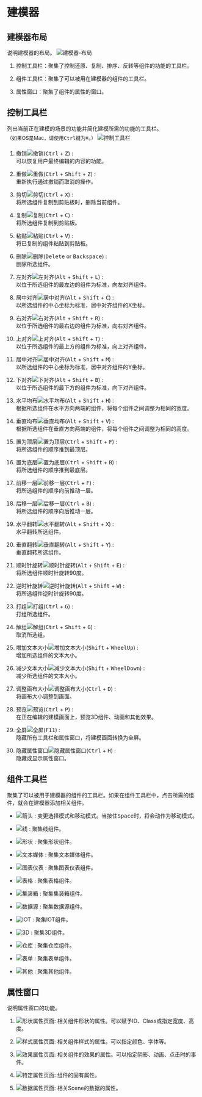 # 建模器

## 建模器布局

说明建模器的布局。
![建模器-布局][layout]

1. 控制工具栏：聚集了控制还原、复制、排序、反转等组件的功能的工具栏。

1. 组件工具栏：聚集了可以被用在建模器的组件的工具栏。

1. 属性窗口：聚集了组件的属性的窗口。


[layout]: ./images/modeler-layout-01.png

## 控制工具栏

列出当前正在建模的场景的功能并简化建模所需的功能的工具栏。  
<span style="font-size: 13px; line-height:30px;">  （如果OS是Mac，请使用<kbd>Ctrl</kbd>键为<kbd class="dark">⌘</kbd>。）</span>
![控制工具栏][control-toolbar]

1. 撤销![撤销][撤销](<kbd>Ctrl</kbd> + <kbd>Z</kbd>) :  
  可以恢复用户最终编辑的内容的功能。

1. 重做![重做][重做](<kbd>Ctrl</kbd> + <kbd>Shift</kbd> + <kbd>Z</kbd>) :  
  重新执行通过撤销而取消的操作。

1. 剪切![剪切][剪切](<kbd>Ctrl</kbd> + <kbd>X</kbd>) :  
  将所选组件复制到剪贴板时，删除当前组件。

1. 复制![复制][复制](<kbd>Ctrl</kbd> + <kbd>C</kbd>) :  
  将所选组件复制到剪贴板。

1. 粘贴![粘贴][粘贴](<kbd>Ctrl</kbd> + <kbd>V</kbd>) :  
  将已复制的组件粘贴到剪贴板。

1. 删除![删除][删除](<kbd>Delete</kbd> or <kbd>Backspace</kbd>) :  
  删除所选组件。

1. 左对齐![左对齐][左对齐](<kbd>Alt</kbd> + <kbd>Shift</kbd> + <kbd>L</kbd>) :  
  以位于所选组件的最左边的组件为标准，向左对齐组件。

1. 居中对齐![居中对齐][居中对齐](<kbd>Alt</kbd> + <kbd>Shift</kbd> + <kbd>C</kbd>) :  
  以所选组件的中心坐标为标准，居中对齐组件的X坐标。

1. 右对齐![右对齐][右对齐](<kbd>Alt</kbd> + <kbd>Shift</kbd> + <kbd>R</kbd>) :  
  以位于所选组件的最右边的组件为标准，向右对齐组件。

1. 上对齐![上对齐][上对齐](<kbd>Alt</kbd> + <kbd>Shift</kbd> + <kbd>T</kbd>) :  
  以位于所选组件的最上方的组件为标准，向上对齐组件。

1. 居中对齐![居中对齐][居中对齐](<kbd>Alt</kbd> + <kbd>Shift</kbd> + <kbd>M</kbd>) :  
  以所选组件的中心坐标为标准，居中对齐组件的Y坐标。

1. 下对齐![下对齐][下对齐](<kbd>Alt</kbd> + <kbd>Shift</kbd> + <kbd>B</kbd>) :  
  以位于所选组件的最下方的组件为标准，向下对齐组件。

1. 水平均布![水平均布][水平均布](<kbd>Alt</kbd> + <kbd>Shift</kbd> + <kbd>H</kbd>) :  
  根据所选组件在水平方向两端的组件，将每个组件之间调整为相同的宽度。

1. 垂直均布![垂直均布][垂直均布](<kbd>Alt</kbd> + <kbd>Shift</kbd> + <kbd>V</kbd>) :  
  根据所选组件在垂直方向两端的组件，将每个组件之间调整为相同的高度。

1. 置为顶层![置为顶层][置为顶层](<kbd>Ctrl</kbd> + <kbd>Shift</kbd> + <kbd>F</kbd>) :  
  将所选组件的顺序推到最顶层。

1. 置为底层![置为底层][置为底层](<kbd>Ctrl</kbd> + <kbd>Shift</kbd> + <kbd>B</kbd>) :  
  将所选组件的顺序推到最底层。

1. 前移一层![前移一层][前移一层](<kbd>Ctrl</kbd> + <kbd>F</kbd>) :  
  将所选组件的顺序向前推动一层。

1. 后移一层![后移一层][后移一层](<kbd>Ctrl</kbd> + <kbd>B</kbd>) :  
  将所选组件的顺序向后推动一层。

1. 水平翻转![水平翻转][水平翻转](<kbd>Alt</kbd> + <kbd>Shift</kbd> + <kbd>X</kbd>) :  
  水平翻转所选组件。

1. 垂直翻转![垂直翻转][垂直翻转](<kbd>Alt</kbd> + <kbd>Shift</kbd> + <kbd>Y</kbd>) :  
  垂直翻转所选组件。

1. 顺时针旋转![顺时针旋转][顺时针旋转](<kbd>Alt</kbd> + <kbd>Shift</kbd> + <kbd>E</kbd>) :  
  将所选组件顺时针旋转90度。

1. 逆时针旋转![逆时针旋转][逆时针旋转](<kbd>Alt</kbd> + <kbd>Shift</kbd> + <kbd>W</kbd>) :  
  将所选组件逆时针旋转90度。

1. 打组![打组][打组](<kbd>Ctrl</kbd> + <kbd>G</kbd>) :  
  打组所选组件。

1. 解组![解组][解组](<kbd>Ctrl</kbd> + <kbd>Shift</kbd> + <kbd>G</kbd>) :  
  取消所选组。

1. 增加文本大小![增加文本大小][增加文本大小](<kbd>Shift</kbd> + <kbd>WheelUp</kbd>) :  
  增加所选组件的文本大小。

1. 减少文本大小![减少文本大小][减少文本大小](<kbd>Shift</kbd> + <kbd>WheelDown</kbd>) :  
  减少所选组件的文本大小。

1. 调整画布大小![调整画布大小][调整画布大小](<kbd>Ctrl</kbd> + <kbd>D</kbd>) :  
  将画布大小调整到画面。

1. 预览![预览][预览](<kbd>Ctrl</kbd> + <kbd>P</kbd>) :  
  在正在编辑的建模画面上，预览3D组件、动画和其他效果。    

1. 全屏![全屏][全屏](<kbd>F11</kbd>) :  
  隐藏所有工具栏和属性窗口，将建模画面转换为全屏。

1. 隐藏属性窗口![隐藏属性窗口][隐藏属性窗口](<kbd>Ctrl</kbd> + <kbd>H</kbd>) :  
  隐藏或显示属性窗口。



[control-toolbar]: ./images/control-toolbar.png

[撤销]: ./images/control-toolbar-02.png

[重做]: ./images/control-toolbar-03.png

[剪切]: ./images/control-toolbar-04.png

[复制]: ./images/control-toolbar-05.png

[粘贴]: ./images/control-toolbar-06.png

[删除]: ./images/control-toolbar-07.png

[左对齐]: ./images/control-toolbar-09.png

[居中对齐]: ./images/control-toolbar-10.png

[右对齐]: ./images/control-toolbar-11.png

[上对齐]: ./images/control-toolbar-12.png

[居中对齐]: ./images/control-toolbar-13.png

[下对齐]: ./images/control-toolbar-14.png

[水平均布]: ./images/control-toolbar-15.png

[垂直均布]: ./images/control-toolbar-16.png

[置为顶层]: ./images/control-toolbar-17.png

[置为底层]: ./images/control-toolbar-18.png

[前移一层]: ./images/control-toolbar-19.png

[后移一层]: ./images/control-toolbar-20.png

[水平翻转]: ./images/control-toolbar-21.png

[垂直翻转]: ./images/control-toolbar-22.png

[顺时针旋转]: ./images/control-toolbar-23.png

[逆时针旋转]: ./images/control-toolbar-24.png

[打组]: ./images/control-toolbar-25.png

[解组]: ./images/control-toolbar-26.png

[增加文本大小]: ./images/control-toolbar-27.png

[减少文本大小]: ./images/control-toolbar-28.png

[调整画布大小]: ./images/control-toolbar-29.png

[预览]: ./images/control-toolbar-32.png

[全屏]: ./images/control-toolbar-30.png

[隐藏属性窗口]: ./images/control-toolbar-31.png


## 组件工具栏

聚集了可以被用于建模器的组件的工具栏。如果在组件工具栏中，点击所需的组件，就会在建模器添加相关组件。  

- ![箭头][component-arrow] : 变更选择模式和移动模式。当按住<kbd>Space</kbd>时，将会动作为移动模式。

- ![线][component-line] : 聚集线组件。

- ![形状][component-shape] : 聚集形状组件。

- ![文本媒体][component-text-media] : 聚集文本媒体组件。

- ![图表仪表][component-chart-gauge] : 聚集图表仪表组件。

- ![表格][component-table] : 聚集表格组件。

- ![集装箱][component-container] : 聚集集装箱组件。

- ![数据源][component-datasource] : 聚集数据源组件。

- ![IOT][component-iot] : 聚集IOT组件。

- ![3D][component-3D] : 聚集3D组件。

- ![仓库][component-warehouse] : 聚集仓库组件。

- ![表单][component-form] : 聚集表单组件。

- ![其他][component-etc] : 聚集其他组件。

[component-toolbar]: ./images/component-toolbar.png
[component-arrow]: ./images/component-arrow.png
[component-line]: ./images/component-line.png
[component-shape]: ./images/component-shape.png
[component-text-media]: ./images/component-text-media.png
[component-chart-gauge]: ./images/component-chart-gauge.png
[component-table]: ./images/component-table.png
[component-container]: ./images/component-container.png
[component-datasource]: ./images/component-datasource.png
[component-iot]: ./images/component-iot.png
[component-3D]: ./images/component-3D.png
[component-warehouse]: ./images/component-warehouse.png
[component-form]: ./images/component-form.png
[component-etc]: ./images/component-etc.png

## 属性窗口
说明属性窗口的功能。  

1. ![形状属性页面][shape-property-tab]: 相关组件形状的属性。可以赋予ID、Class或指定宽度、高度。

1. ![样式属性页面][style-property-tab]: 相关组件样式的属性。可以指定颜色、字体等。

1. ![效果属性页面][effect-property-tab]: 相关组件的效果的属性。可以指定阴影、动画、点击时的事件。

1. ![特定属性页面][specific-property-tab]: 组件的固有属性。

1. ![数据属性页面][variable-property-tab]: 相关Scene的数据的属性。

[property-window]: ./images/property-window.png
[shape-property-tab]: ./images/shape-property.png
[style-property-tab]: ./images/style-property.png
[effect-property-tab]: ./images/effect-property.png
[specific-property-tab]: ./images/specific-property.png
[variable-property-tab]: ./images/variable-property.png
